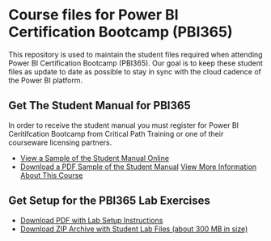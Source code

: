 
# Course files for Power BI Certification Bootcamp (PBI365)
This repository is used to maintain the student files required when attending Power BI Certification Bootcamp (PBI365). Our goal is to keep these student files as update to date as possible to stay in sync with the cloud cadence of the Power BI platform.

## Get The Student Manual for PBI365
In order to receive the student manual you must register for Power BI Ceritifcation Bootcamp from Critical Path Training or one of their courseware licensing partners. 
- [View a Sample of the Student Manual Online](https://github.com/CriticalPathTraining/PBI365/raw/master/About%20The%20Labs.pdf)
- [Download a PDF Sample of the Student Manual](https://github.com/CriticalPathTraining/PBI365/raw/master/About%20The%20Labs.pdf)
[View More Information About This Course](https://github.com/CriticalPathTraining/PBI365/raw/master/About%20The%20Labs.pdf)

## Get Setup for the PBI365 Lab Exercises
- [Download PDF with Lab Setup Instructions](https://github.com/CriticalPathTraining/PBI365/raw/master/About%20The%20Labs.pdf)
- [Download ZIP Archive with Student Lab Files (about 300 MB in size)](https://github.com/CriticalPathTraining/PBI365/archive/master.zip)